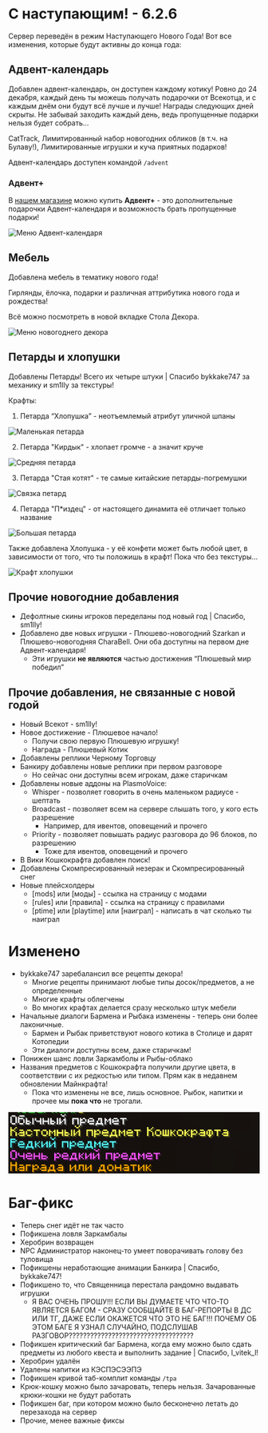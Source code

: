 # С наступающим! - 6.2.6

Сервер переведён в режим Наступающего Нового Года! Вот все изменения, которые будут активны до конца года:

## Адвент-календарь

Добавлен адвент-календарь, он доступен каждому котику! Ровно до 24 декабря, каждый день ты можешь получать подарочки от Всекотца, и с каждым днём они будут всё лучше и лучше! Награды следующих дней скрыты. Не забывай заходить каждый день, ведь пропущенные подарки нельзя будет собрать…

CatTrack, Лимитированный набор новогодних обликов (в т.ч. на Булаву!), Лимитированные игрушки и куча приятных подарков!

Адвент-календарь доступен командой `/advent` 

### Адвент+

В [нашем магазине](https://donate.catcraftmc.ru) можно купить **Адвент+** - это дополнительные подарочки Адвент-календаря и возможность брать пропущенные подарки!

![Меню Адвент-календаря](/assets/gameplay/unique/advent/advent.png)

## Мебель

Добавлена мебель в тематику нового года!

Гирлянды, ёлочка, подарки и различная аттрибутика нового года и рождества!

Всё можно посмотреть в новой вкладке Стола Декора.

![Меню новогоднего декора](/assets/gameplay/unique/decor/decor_menu_with_new_year.png)

## Петарды и хлопушки

Добавлены Петарды! Всего их четыре штуки | Спасибо bykkake747 за механику и sm1lly за текстуры!

Крафты:

1. Петарда “Хлопушка” - неотъемлемый атрибут уличной шпаны

![Маленькая петарда](/assets/bestiary/items/firecrackers/firecracker_small_craft.png)

2. Петарда "Кирдык" - хлопает громче - а значит круче

![Средняя петарда](/assets/bestiary/items/firecrackers/firecracker_medium_craft.png)

3. Петарда "Стая котят" - те самые китайские петарды-погремушки

![Связка петард](/assets/bestiary/items/firecrackers/firecracker_bunch_craft.png)

4. Петарда "П*издец" - от настоящего динамита её отличает только название

![Большая петарда](/assets/bestiary/items/firecrackers/firecracker_big_craft.png)

Также добавлена Хлопушка - у её конфети может быть любой цвет, в зависимости от того, что ты положишь в крафт! Пока что без текстуры…

![Крафт хлопушки](/assets/bestiary/items/firecrackers/hlopushka_craft.png)

## Прочие новогодние добавления

- Дефолтные скины игроков переделаны под новый год | Спасибо, sm1lly!
- Добавлено две новых игрушки - Плюшево-новогодний Szarkan и Плюшево-новогодняя CharaBell. Они оба доступны на первом дне Адвент-календаря!
    - Эти игрушки **не являются** частью достижения “Плюшевый мир победил”

## Прочие добавления, не связанные с новой годой

- Новый Всекот - sm1lly!
- Новое достижение - Плюшевое начало!
    - Получи свою первую Плюшевую игрушку!
    - Награда - Плюшевый Котик
- Добавлены реплики Черному Торговцу
- Банкиру добавлены новые реплики при первом разговоре
    - Но сейчас они доступны всем игрокам, даже старичкам
- Добавлены новые аддоны на PlasmoVoice:
    - Whisper - позволяет говорить в очень маленьком радиусе - шептать
    - Broadcast - позволяет всем на сервере слышать того, у кого есть разрешение
        - Например, для ивентов, оповещений и прочего
    - Priority - позволяет повышать радиус разговора до 96 блоков, по разрешению
        - Тоже для ивентов, оповещений и прочего
- В Вики Кошкокрафта добавлен поиск!
- Добавлены Скомпресированный незерак и Скомпресированный снег
- Новые плейсхолдеры
    - [mods] или [моды] - ссылка на страницу с модами
    - [rules] или [правила] - ссылка на страницу с правилами
    - [ptime] или [playtime] или [наиграл] - написать в чат сколько ты наиграл

# Изменено

- bykkake747 заребалансил все рецепты декора!
    - Многие рецепты принимают любые типы досок/предметов, а не определенные
    - Многие крафты облегчены
    - Во многих крафтах делается сразу несколько штук мебели
- Начальные диалоги Бармена и Рыбака изменены - теперь они более лаконичные.
    - Бармен и Рыбак приветствуют нового котика в Столице и дарят Котопедии
    - Эти диалоги доступны всем, даже старичкам!
- Понижен шанс ловли Заркамболы и Рыбы-облако
- Названия предметов с Кошкокрафта получили другие цвета, в соответствии с их редкостью или типом. Прям как в недавнем обновлении Майнкрафта!
    - Пока что изменены не все, лишь основное. Рыбок, напитки и прочее мы **пока что** не трогали.

![Редкости предметов на Кошкокрафте](/assets/updates/6season/6_2_6/item_rarity.png)

# Баг-фикс

- Теперь снег идёт не так часто
- Пофикшена ловля Заркамбалы
- Херобрин возвращен
- NPC Администратор наконец-то умеет поворачивать голову без туловища
- Пофикшены неработающие анимации Банкира | Спасибо, bykkake747!
- Пофикшено то, что Священница перестала рандомно выдавать игрушки
    - Я ВАС ОЧЕНЬ ПРОШУ!!! ЕСЛИ ВЫ ДУМАЕТЕ ЧТО ЧТО-ТО ЯВЛЯЕТСЯ БАГОМ - СРАЗУ СООБЩАЙТЕ В БАГ-РЕПОРТЫ В ДС ИЛИ ТГ, ДАЖЕ ЕСЛИ ОКАЖЕТСЯ ЧТО ЭТО НЕ БАГ!!! ПОЧЕМУ ОБ ЭТОМ БАГЕ Я УЗНАЛ СЛУЧАЙНО, ПОДСЛУШАВ РАЗГОВОР???????????????????????????????????
- Пофикшен критический баг Бармена, когда ему можно было сдать предметы из любого квеста и выполнить задание | Спасибо, l_vitek_l!
- Херобрин удалён
- Удалены напитки из КЭСПЭСЭЭПЭ
- Пофикшен кривой таб-комплит команды `/tpa`
- Крюк-кошку можно было зачаровать, теперь нельзя. Зачарованные крюки-кошки не будут работать
- Пофикшен баг, при котором можно было бесконечно летать до перезахода на сервер
- Прочие, менее важные фиксы